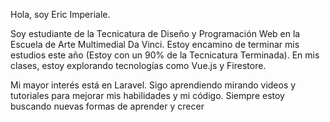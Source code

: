 Hola, soy Eric Imperiale. 

Soy estudiante de la Tecnicatura de Diseño y Programación Web en la Escuela de Arte Multimedial Da Vinci. Estoy encamino de terminar mis estudios este año (Estoy con un 90% de la Tecnicatura Terminada). En mis clases, estoy explorando tecnologías como Vue.js y Firestore.

Mi mayor interés está en Laravel. Sigo aprendiendo mirando videos y tutoriales para mejorar mis habilidades y mi código. Siempre estoy buscando nuevas formas de aprender y crecer
